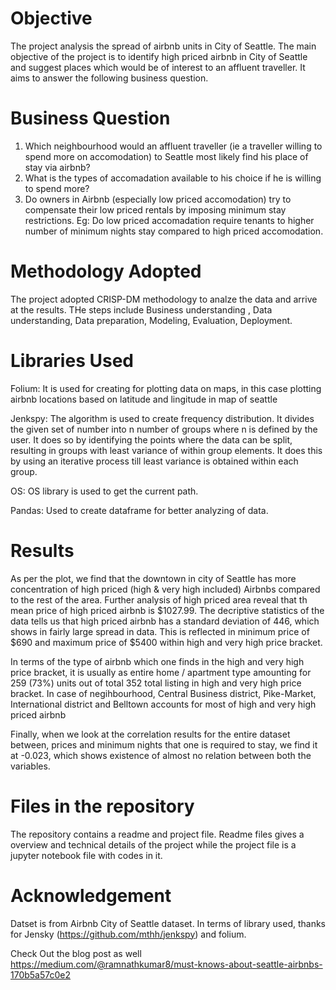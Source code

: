 # Objective 
The project analysis the spread of airbnb units in City of Seattle. The main objective of the project is to identify high priced airbnb in City of Seattle and suggest places which would be of interest to an affluent traveller. It aims to answer the following business question. 

# Business Question
1. Which neighbourhood would an affluent traveller (ie a traveller willing to spend more on accomodation) to Seattle most likely find his place of stay via airbnb?
2. What is the types of accomadation available to his choice if he is willing to spend more?
3. Do owners in Airbnb (especially low priced accomodation) try to compensate their low priced rentals by imposing minimum stay restrictions. Eg: Do low priced accomadation require tenants to higher number of minimum nights stay compared to high priced accomodation. 

# Methodology Adopted
The project adopted CRISP-DM methodology to analze the data and arrive at the results. THe steps include Business understanding
, Data understanding, Data preparation, Modeling, Evaluation, Deployment.

# Libraries Used
Folium: It is used for creating for plotting data on maps, in this case plotting airbnb locations based on latitude and lingitude in map of seattle

Jenkspy: The algorithm is used to create frequency distribution. It divides the given set of number into n number of groups where n is defined by the user. It does so by identifying the points where the data can be split, resulting in groups with least variance of within group elements. It does this by using an iterative process till least variance is obtained within each group.

OS: OS library is used to get the current path.

Pandas: Used to create dataframe for better analyzing of data.

# Results
As per the plot, we find that the downtown in city of Seattle has more concentration of high priced (high & very high included) Airbnbs compared to the rest of the area. Further analysis of high priced area reveal that th mean price of high priced airbnb is $1027.99. The decriptive statistics of the data tells us that high priced airbnb has a standard deviation of 446, which shows in fairly large spread in data. This is reflected in minimum price of $690 and maximum price of $5400 within high and very high price bracket. 

In terms of the type of airbnb which one finds in the high and very high price bracket, it is usually as entire home / apartment type amounting for 259 (73%) units out of total 352 total listing in high and very high price bracket. In case of negihbourhood, Central Business district, Pike-Market, International district and Belltown accounts for most of high and very high priced airbnb

Finally, when we look at the correlation results for the entire dataset between, prices and minimum nights that one is required to stay, we find it at -0.023, which shows existence of almost no relation between both the variables. 

# Files in the repository
The repository contains a readme and project file. Readme files gives a overview and technical details of the project while the project file is a jupyter notebook file with codes in it. 

# Acknowledgement
Datset is from Airbnb City of Seattle dataset. In terms of library used, thanks for Jensky (https://github.com/mthh/jenkspy) and folium. 

Check Out the blog post as well
https://medium.com/@ramnathkumar8/must-knows-about-seattle-airbnbs-170b5a57c0e2









